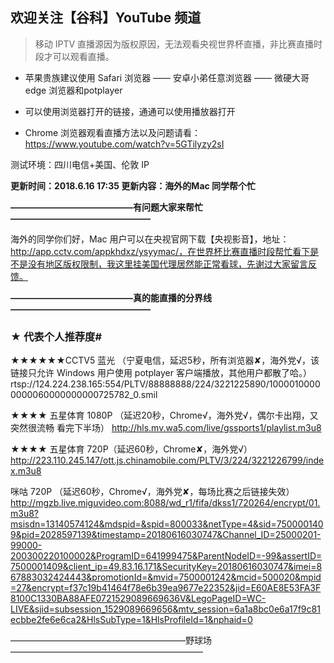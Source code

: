 ## 欢迎关注【谷科】YouTube 频道

> 移动 IPTV 直播源因为版权原因，无法观看央视世界杯直播，非比赛直播时段才可以观看直播。

* 苹果贵族建议使用 Safari 浏览器 —— 安卓小弟任意浏览器 —— 微硬大哥 edge 浏览器和potplayer

* 可以使用浏览器打开的链接，通通可以使用播放器打开

* Chrome 浏览器观看直播方法以及问题请看：https://www.youtube.com/watch?v=5GTilyzy2sI

测试环境：四川电信+美国、伦敦 IP

****更新时间：2018.6.16  17:35  更新内容：海外的Mac 同学帮个忙****


****——————————————有问题大家来帮忙————————————————****

海外的同学你们好，Mac 用户可以在央视官网下载【央视影音】，地址：http://app.cctv.com/appkhdxz/ysyymac/，在世界杯比赛直播时段帮忙看下是不是没有地区版权限制，我这里挂美国代理居然能正常看球，先谢过大家留言反馈。


****——————————————真的能直播的分界线————————————————****

### ★ 代表个人推荐度#

★★★★★★CCTV5 蓝光 （宁夏电信，延迟5秒，所有浏览器✘，海外党√，该链接只允许 Windows 用户使用 potplayer 客户端播放，其他用户都散了哈。）
rtsp://124.224.238.165:554/PLTV/88888888/224/3221225890/10000100000000060000000000725782_0.smil 

★★★★ 五星体育 1080P （延迟20秒，Chrome√，海外党√，偶尔卡出翔，又突然很流畅 看完下半场）
http://hls.mv.wa5.com/live/gssports1/playlist.m3u8 

★★★★ 五星体育 720P（延迟60秒，Chrome✘，海外党√）
http://223.110.245.147/ott.js.chinamobile.com/PLTV/3/224/3221226799/index.m3u8 

咪咕 720P （延迟60秒，Chrome√，海外党✘，每场比赛之后链接失效）
http://mgzb.live.miguvideo.com:8088/wd_r1/fifa/dkss1/720264/encrypt/01.m3u8?msisdn=13140574124&mdspid=&spid=800033&netType=4&sid=7500001409&pid=2028597139&timestamp=20180616030747&Channel_ID=25000201-99000-200300220100002&ProgramID=641999475&ParentNodeID=-99&assertID=7500001409&client_ip=49.83.16.171&SecurityKey=20180616030747&imei=867883032424443&promotionId=&mvid=7500001242&mcid=500020&mpid=27&encrypt=f37c19b41464f78e6b39ea9677e22352&jid=E60AE8E53FA3F8100C1330BA88AFE0721529089669636V&LegoPageID=WC-LIVE&sjid=subsession_1529089669656&mtv_session=6a1a8bc0e6a17f9c81ecbbe2fe6e6ca2&HlsSubType=1&HlsProfileId=1&nphaid=0



————————————————————野球场——————————————————————





